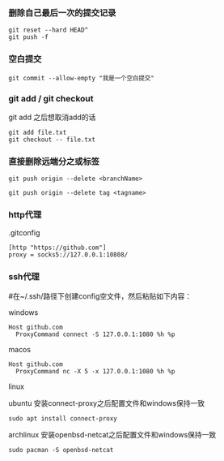 
### 删除自己最后一次的提交记录
```shell
git reset --hard HEAD^
git push -f
```

### 空白提交
```shell
git commit --allow-empty "我是一个空白提交"
```

### git add / git checkout
git add 之后想取消add的话
```shell
git add file.txt
git checkout -- file.txt  
```

### 直接删除远端分之或标签

```shell
git push origin --delete <branchName>
```

```shell
git push origin --delete tag <tagname>
```

### http代理

.gitconfig
```
[http "https://github.com"]
proxy = socks5://127.0.0.1:10808/
```

### ssh代理

#在~/.ssh/路径下创建config空文件，然后粘贴如下内容：

windows
```
Host github.com
  ProxyCommand connect -S 127.0.0.1:1080 %h %p
```

macos
```
Host github.com
  ProxyCommand nc -X 5 -x 127.0.0.1:1080 %h %p
```

linux

ubuntu 安装connect-proxy之后配置文件和windows保持一致
```
sudo apt install connect-proxy
```


archlinux 安装openbsd-netcat之后配置文件和windows保持一致
```
sudo pacman -S openbsd-netcat
```
